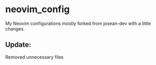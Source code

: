 # neovim_config
My Neovim configurations mostly forked from josean-dev with a little changes.

## Update:
Removed unnecessary files
